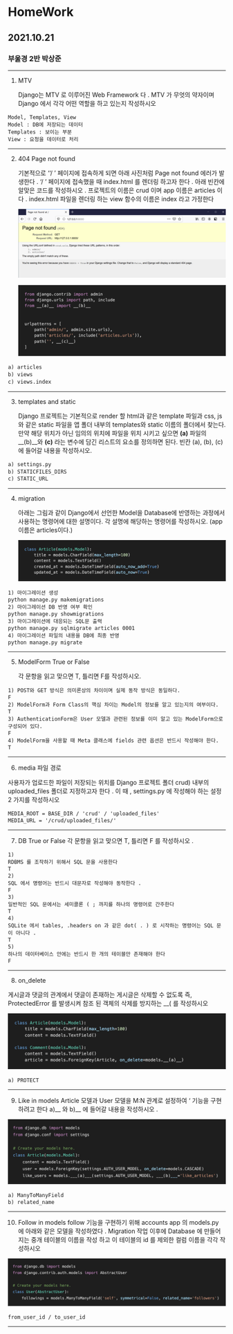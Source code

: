 

# HomeWork

## 2021.10.21

### 부울경 2반 박상준
---

1. MTV

   Django는 MTV 로 이루어진 Web Framework 다 .
   MTV 가 무엇의 약자이며 Django 에서 각각 어떤 역할을 하고 있는지 작성하시오

```python
Model, Templates, View
Model : DB에 저장되는 데이터
Templates : 보이는 부분
View : 요청을 데이터로 처리
```
---

2. 404 Page not found

   기본적으로 ‘‘/ ’ 페이지에 접속하게 되면 아래 사진처럼 Page not found 에러가 발생한다 .
   ‘/ ’ 페이지에 접속했을 때 index.html 를 렌더링 하고자 한다 . 아래 빈칸에 알맞은 코드를
   작성하시오 . 프로젝트의 이름은 crud 이며 app 이름은 articles 이다 . index.html 파일을
   렌더링 하는 view 함수의 이름은 index 라고 가정한다

   ![image-20211031023445438](https://raw.githubusercontent.com/BabSangJune/typora_imgs/main/img/image-20211031023445438.png)

   ![image-20211031023450294](https://raw.githubusercontent.com/BabSangJune/typora_imgs/main/img/image-20211031023450294.png)

```python
a) articles
b) views
c) views.index
```
---

3. templates and static
   
   Django 프로젝트는 기본적으로 render 할 html과 같은 template 파일과 css, js와 같은
   static 파일을 앱 폴더 내부의 templates와 static 이름의 폴더에서 찾는다.
   만약 해당 위치가 아닌 임의의 위치에 파일을 위치 시키고 싶으면 __(a)__ 파일의
   __(b)__와 __(c)__ 라는 변수에 담긴 리스트의 요소를 정의하면 된다.
   빈칸 (a), (b), (c)에 들어갈 내용을 작성하시오.

```python
a) settings.py
b) STATICFILES_DIRS
c) STATIC_URL
```
---

4. migration

   아래는 그림과 같이 Django에서 선언한 Model을 Database에 반영하는 과정에서
   사용하는 명령어에 대한 설명이다. 각 설명에 해당하는 명령어를 작성하시오.
   (app 이름은 articles이다.)

   ![image-20211031023935499](https://raw.githubusercontent.com/BabSangJune/typora_imgs/main/img/image-20211031023935499.png)


```sqlite
1) 마이그레이션 생성 
python manage.py makemigrations
2) 마이그레이션 DB 반영 여부 확인 
python manage.py showmigrations
3) 마이그레이션에 대응되는 SQL문 출력 
python manage.py sqlmigrate articles 0001
4) 마이그레이션 파일의 내용을 DB에 최종 반영 
python manage.py migrate
```
---
5. ModelForm True or False

   각 문항을 읽고 맞으면 T, 틀리면 F를 작성하시오.

```sqlite
1) POST와 GET 방식은 의미론상의 차이이며 실제 동작 방식은 동일하다.
F
2) ModelForm과 Form Class의 핵심 차이는 Model의 정보를 알고 있는지의 여부이다.
T
3) AuthenticationForm은 User 모델과 관련된 정보를 이미 알고 있는 ModelForm으로
구성되어 있다.
F
4) ModelForm을 사용할 때 Meta 클래스에 fields 관련 옵션은 반드시 작성해야 한다.
T
```
---
6. media 파일 경로

사용자가 업로드한 파일이 저장되는 위치를 Django 프로젝트 폴더 crud) 내부의
uploaded_files 폴더로 지정하고자 한다 .
이 때 , settings.py 에 작성해야 하는 설정 2 가지를 작성하시오

```sqlite
MEDIA_ROOT = BASE_DIR / 'crud' / 'uploaded_files'
MEDIA_URL = '/crud/uploaded_files/'
```
---
7. DB True or False
각 문항을 읽고 맞으면 T, 틀리면 F 를 작성하시오 .

```sqlite
1)
RDBMS 를 조작하기 위해서 SQL 문을 사용한다
T
2)
SQL 에서 명령어는 반드시 대문자로 작성해야 동작한다 .
F
3)
일반적인 SQL 문에서는 세미콜론 ( ; 까지를 하나의 명령어로 간주한다
T
4)
SQLite 에서 tables, .headers on 과 같은 dot( . ) 로 시작하는 명령어는 SQL 문이 아니다 .
T
5)
하나의 데이터베이스 안에는 반드시 한 개의 테이블만 존재해야 한다
F
```
---
8. on_delete

  게시글과 댓글의 관계에서 댓글이 존재하는 게시글은 삭제할 수 없도록
  즉, ProtectedError 를 발생시켜 참조 된 객체의 삭제를 방지하는 __( 를 작성하시오

  ![image-20211031024436323](https://raw.githubusercontent.com/BabSangJune/typora_imgs/main/img/image-20211031024436323.png)

```sqlite
a) PROTECT
```
---
9. Like in
    models Article 모델과 User 모델을 M:N 관계로 설정하여 ‘ 기능을 구현하려고 한다
    a)__ 와 b)__ 에 들어갈 내용을 작성하시오 .
  
  ![image-20211031024529807](https://raw.githubusercontent.com/BabSangJune/typora_imgs/main/img/image-20211031024529807.png)

```sqlite
a) ManyToManyField
b) related_name
```
---
10. Follow in models
  follow 기능을 구현하기 위해 accounts app 의 models.py 에 아래와 같은 모델을
  작성하였다 . Migration 작업 이후에 Database 에 만들어지는 중개 테이블의 이름을 작성
  하고 이 테이블의 id 를 제외한 컬럼 이름을 각각 작성하시오
  
  ![image-20211031024559513](https://raw.githubusercontent.com/BabSangJune/typora_imgs/main/img/image-20211031024559513.png)

```sqlite
from_user_id / to_user_id
```
---
